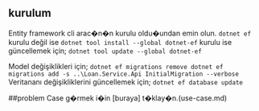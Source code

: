 ## kurulum
Entity framework cli arac�n�n kurulu oldu�undan emin olun.
`
dotnet ef
`
kurulu değil ise
`
dotnet tool install --global dotnet-ef
`
kurulu ise güncellemek için;
`
dotnet tool update --global dotnet-ef
`

Model değişiklikleri için;
`
dotnet ef migrations remove
dotnet ef migrations add -s ..\Loan.Service.Api InitialMigration --verbose
`
Veritananı değişikliklerini güncellemek için;
`
dotnet ef database update
`

##problem
Case g�rmek i�in [buraya] t�klay�n.(use-case.md)
